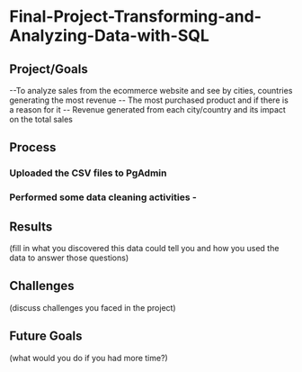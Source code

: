 # Final-Project-Transforming-and-Analyzing-Data-with-SQL

## Project/Goals
--To analyze sales from the ecommerce website and see by cities, countries generating the most revenue
-- The most purchased product and if there is a reason for it
-- Revenue generated from each city/country and its impact on the total sales

## Process
### Uploaded the CSV files to PgAdmin
### Performed some data cleaning activities - 

## Results
(fill in what you discovered this data could tell you and how you used the data to answer those questions)

## Challenges 
(discuss challenges you faced in the project)

## Future Goals
(what would you do if you had more time?)
